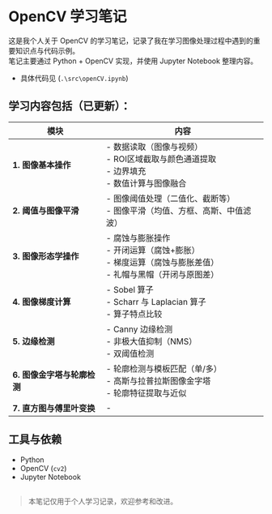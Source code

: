# OpenCV 学习笔记

这是我个人关于 OpenCV 的学习笔记，记录了我在学习图像处理过程中遇到的重要知识点与代码示例。  
笔记主要通过 Python + OpenCV 实现，并使用 Jupyter Notebook 整理内容。

- 具体代码见 (`.\src\openCV.ipynb`)

## 学习内容包括（已更新）：

| 模块                | 内容                                                               |
| ----------------- | ---------------------------------------------------------------- |
| **1. 图像基本操作**     | - 数据读取（图像与视频）<br>- ROI区域截取与颜色通道提取<br>- 边界填充<br>- 数值计算与图像融合       |
| **2. 阈值与图像平滑**    | - 图像阈值处理（二值化、截断等）<br>- 图像平滑（均值、方框、高斯、中值滤波）                       |
| **3. 图像形态学操作**    | - 腐蚀与膨胀操作<br>- 开闭运算（腐蚀+膨胀）<br>- 梯度运算（腐蚀与膨胀差值）<br>- 礼帽与黑帽（开闭与原图差） |
| **4. 图像梯度计算**     | - Sobel 算子<br>- Scharr 与 Laplacian 算子<br>- 算子特点比较                |
| **5. 边缘检测**       | - Canny 边缘检测<br>- 非极大值抑制（NMS）<br>- 双阈值检测                         |
| **6. 图像金字塔与轮廓检测** | - 轮廓检测与模板匹配（单/多）<br>- 高斯与拉普拉斯图像金字塔<br>- 轮廓特征提取与近似             |
| **7. 直方图与傅里叶变换** | -  |


## 工具与依赖

- Python
- OpenCV (`cv2`)
- Jupyter Notebook

##
> 本笔记仅用于个人学习记录，欢迎参考和改进。
